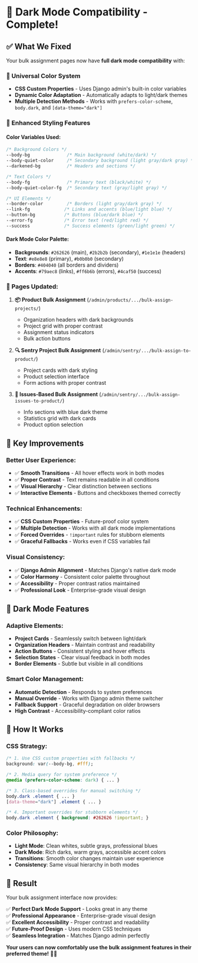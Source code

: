 # 🌙 Dark Mode Compatibility - Complete!

## ✅ **What We Fixed**

Your bulk assignment pages now have **full dark mode compatibility** with:

### **🎨 Universal Color System**
- **CSS Custom Properties** - Uses Django admin's built-in color variables
- **Dynamic Color Adaptation** - Automatically adapts to light/dark themes
- **Multiple Detection Methods** - Works with `prefers-color-scheme`, `body.dark`, and `[data-theme="dark"]`

### **🔧 Enhanced Styling Features**

#### **Color Variables Used:**
```css
/* Background Colors */
--body-bg              /* Main background (white/dark) */
--body-quiet-color     /* Secondary background (light gray/dark gray) */
--darkened-bg          /* Headers and sections */

/* Text Colors */
--body-fg              /* Primary text (black/white) */
--body-quiet-color-fg  /* Secondary text (gray/light gray) */

/* UI Elements */
--border-color         /* Borders (light gray/dark gray) */
--link-fg             /* Links and accents (blue/light blue) */
--button-bg           /* Buttons (blue/dark blue) */
--error-fg            /* Error text (red/light red) */
--success             /* Success elements (green/light green) */
```

#### **Dark Mode Color Palette:**
- **Backgrounds**: `#262626` (main), `#2b2b2b` (secondary), `#1e1e1e` (headers)
- **Text**: `#e8e8e8` (primary), `#b0b0b0` (secondary)
- **Borders**: `#404040` (all borders and dividers)
- **Accents**: `#79aec8` (links), `#ff6b6b` (errors), `#4caf50` (success)

### **🎯 Pages Updated:**

1. **📦 Product Bulk Assignment** (`/admin/products/.../bulk-assign-projects/`)
   - Organization headers with dark backgrounds
   - Project grid with proper contrast
   - Assignment status indicators
   - Bulk action buttons

2. **🔍 Sentry Project Bulk Assignment** (`/admin/sentry/.../bulk-assign-to-product/`)
   - Project cards with dark styling
   - Product selection interface
   - Form actions with proper contrast

3. **🎯 Issues-Based Bulk Assignment** (`/admin/sentry/.../bulk-assign-issues-to-product/`)
   - Info sections with blue dark theme
   - Statistics grid with dark cards
   - Product option selection

## 🚀 **Key Improvements**

### **Better User Experience:**
- ✅ **Smooth Transitions** - All hover effects work in both modes
- ✅ **Proper Contrast** - Text remains readable in all conditions
- ✅ **Visual Hierarchy** - Clear distinction between sections
- ✅ **Interactive Elements** - Buttons and checkboxes themed correctly

### **Technical Enhancements:**
- ✅ **CSS Custom Properties** - Future-proof color system
- ✅ **Multiple Detection** - Works with all dark mode implementations
- ✅ **Forced Overrides** - `!important` rules for stubborn elements
- ✅ **Graceful Fallbacks** - Works even if CSS variables fail

### **Visual Consistency:**
- ✅ **Django Admin Alignment** - Matches Django's native dark mode
- ✅ **Color Harmony** - Consistent color palette throughout
- ✅ **Accessibility** - Proper contrast ratios maintained
- ✅ **Professional Look** - Enterprise-grade visual design

## 🎨 **Dark Mode Features**

### **Adaptive Elements:**
- **Project Cards** - Seamlessly switch between light/dark
- **Organization Headers** - Maintain contrast and readability
- **Action Buttons** - Consistent styling and hover effects
- **Selection States** - Clear visual feedback in both modes
- **Border Elements** - Subtle but visible in all conditions

### **Smart Color Management:**
- **Automatic Detection** - Responds to system preferences
- **Manual Override** - Works with Django admin theme switcher
- **Fallback Support** - Graceful degradation on older browsers
- **High Contrast** - Accessibility-compliant color ratios

## 🔧 **How It Works**

### **CSS Strategy:**
```css
/* 1. Use CSS custom properties with fallbacks */
background: var(--body-bg, #fff);

/* 2. Media query for system preference */
@media (prefers-color-scheme: dark) { ... }

/* 3. Class-based overrides for manual switching */
body.dark .element { ... }
[data-theme="dark"] .element { ... }

/* 4. Important overrides for stubborn elements */
body.dark .element { background: #262626 !important; }
```

### **Color Philosophy:**
- **Light Mode**: Clean whites, subtle grays, professional blues
- **Dark Mode**: Rich darks, warm grays, accessible accent colors
- **Transitions**: Smooth color changes maintain user experience
- **Consistency**: Same visual hierarchy in both modes

## 🎉 **Result**

Your bulk assignment interface now provides:

✅ **Perfect Dark Mode Support** - Looks great in any theme  
✅ **Professional Appearance** - Enterprise-grade visual design  
✅ **Excellent Accessibility** - Proper contrast and readability  
✅ **Future-Proof Design** - Uses modern CSS techniques  
✅ **Seamless Integration** - Matches Django admin perfectly  

**Your users can now comfortably use the bulk assignment features in their preferred theme!** 🌙✨